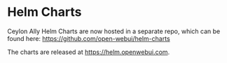 # Helm Charts
Ceylon Ally Helm Charts are now hosted in a separate repo, which can be found here: https://github.com/open-webui/helm-charts 

The charts are released at https://helm.openwebui.com. 